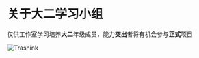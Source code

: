 # 关于大二学习小组

仅供工作室学习培养**大二**年级成员，能力**突出**者将有机会参与**正式**项目  

![Trashink](https://ws1.sinaimg.cn/large/005MUCCDgy1fzlj3yigxsj34mo334e88.jpg)